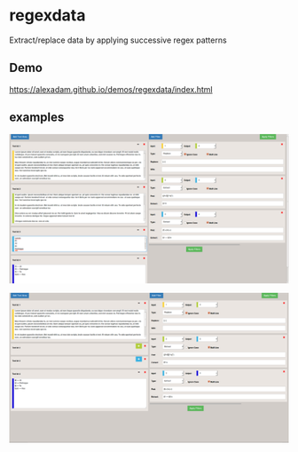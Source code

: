 # regexdata
Extract/replace data by applying successive regex patterns

## Demo

https://alexadam.github.io/demos/regexdata/index.html

## examples

![alt result](https://github.com/alexadam/regexdata/blob/master/ex1.png)

![alt result](https://github.com/alexadam/regexdata/blob/master/ex2.png)
